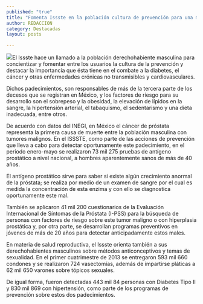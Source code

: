 ```yaml
---
published: "true"
title: "Fomenta Issste en la población cultura de prevención para una mejor salud "
author: REDACCION
category: Destacadas
layout: posts

---
```


![](http://i.imgur.com/LBvIzocm.jpg)El Issste hace un llamado a la población derechohabiente masculina para concientizar y fomentar entre los usuarios la cultura de la prevención y destacar la importancia que ésta tiene en el combate a la diabetes, el cáncer y otras enfermedades crónicas no transmisibles y cardiovasculares.

Dichos padecimientos, son responsables de más de la tercera parte de los decesos que se registran en México, y los factores de riesgo para su desarrollo son el sobrepeso y la obesidad, la elevación de lípidos en la sangre, la hipertensión arterial, el tabaquismo, el sedentarismo y una dieta inadecuada, entre otros.

De acuerdo con datos del INEGI, en México el cáncer de próstata representa la primera causa de muerte entre la población masculina con tumores malignos. En el ISSSTE, como parte de las acciones de prevención que lleva a cabo para detectar oportunamente este padecimiento, en el periodo enero-mayo se realizaron 73 mil 275 pruebas de antígeno prostático a nivel nacional, a hombres aparentemente sanos de más de 40 años.

El antígeno prostático sirve para saber si existe algún crecimiento anormal de la próstata; se realiza por medio de un examen de sangre por el cual es medida la concentración de esta enzima y con ello se diagnostica oportunamente este mal.


También se aplicaron 41 mil 200 cuestionarios de la Evaluación Internacional de Síntomas de la Próstata (I-PSS) para la búsqueda de personas con factores de riesgo sobre este tumor maligno o con hiperplasia prostática y, por otra parte, se desarrollan programas preventivos en jóvenes de más de 20 años para detectar anticipadamente estos males.

En materia de salud reproductiva, el Issste orienta también a sus derechohabientes masculinos sobre métodos anticonceptivos y temas de sexualidad. En el primer cuatrimestre de 2013 se entregaron 593 mil 660 condones y se realizaron 724 vasectomías, además de impartirse pláticas a 62 mil 650 varones sobre tópicos sexuales.

De igual forma, fueron detectadas 443 mil 84 personas con Diabetes Tipo II y 830 mil 869 con hipertensión, como parte de los programas de prevención sobre estos dos padecimientos.

